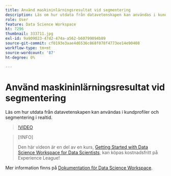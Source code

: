 ```yaml
---
title: Använd maskininlärningsresultat vid segmentering
description: Läs om hur utdata från datavetenskapen kan användas i kundprofiler och segmentering i realtid.
role: User
feature: Data Science Workspace
kt: 7296
thumbnail: 333711.jpg
exl-id: 9a909023-47d2-474a-a562-b60799094b89
source-git-commit: cf0193e3aae4d6536c868f078f4773ee14e90408
workflow-type: tm+mt
source-wordcount: '87'
ht-degree: 0%

---
```


# Använd maskininlärningsresultat vid segmentering

Läs om hur utdata från datavetenskapen kan användas i kundprofiler och segmentering i realtid.

>[!VIDEO](https://video.tv.adobe.com/v/333711)

>[!INFO]
>
> Den här videon är en del av en kurs, [Getting Started with Data Science Workspace for Data Scientists](https://experienceleague.adobe.com/?recommended=ExperiencePlatform-U-1-2021.1.dsw), kan köpas kostnadsfritt på Experience League!

Mer information finns på [Dokumentation för Data Science Workspace](https://experienceleague.adobe.com/docs/experience-platform/data-science-workspace/home.html).
